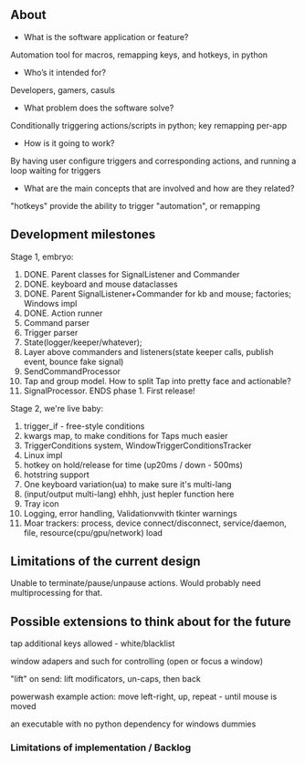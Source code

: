## About

- What is the software application or feature?

Automation tool for macros, remapping keys, and hotkeys, in python

- Who’s it intended for?

Developers, gamers, casuls

- What problem does the software solve?

Conditionally triggering actions/scripts in python; key remapping per-app

- How is it going to work?

By having user configure triggers and corresponding actions, and running a loop waiting for triggers

- What are the main concepts that are involved and how are they related?

"hotkeys" provide the ability to trigger "automation", or remapping

## Development milestones

Stage 1, embryo:

1. DONE. Parent classes for SignalListener and Commander
1. DONE. keyboard and mouse dataclasses
1. DONE. Parent SignalListener+Commander for kb and mouse; factories; Windows impl
1. DONE. Action runner
1. Command parser
1. Trigger parser
1. State(logger/keeper/whatever);
1. Layer above commanders and listeners(state keeper calls, publish event, bounce fake signal)
1. SendCommandProcessor
1. Tap and group model. How to split Tap into pretty face and actionable?
1. SignalProcessor. ENDS phase 1. First release!

Stage 2, we're live baby:

1. trigger_if - free-style conditions
1. kwargs map, to make conditions for Taps much easier
1. TriggerConditions system, WindowTriggerConditionsTracker
1. Linux impl
1. hotkey on hold/release for time (up20ms / down - 500ms)
1. hotstring support
1. One keyboard variation(ua) to make sure it's multi-lang
1. (input/output multi-lang) ehhh, just hepler function here
1. Tray icon
1. Logging, error handling, Validationvwith tkinter warnings
1. Moar trackers: process, device connect/disconnect, service/daemon, file, resource(cpu/gpu/network) load

## Limitations of the current design

Unable to terminate/pause/unpause actions.
Would probably need multiprocessing for that.

## Possible extensions to think about for the future

tap additional keys allowed - white/blacklist

window adapers and such for controlling (open or focus a window)

"lift" on send: lift modificators, un-caps, then back

powerwash example action: move left-right, up, repeat - until mouse is moved

an executable with no python dependency for windows dummies

### Limitations of implementation / Backlog
